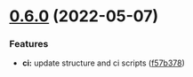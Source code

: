 # [0.6.0](https://github.com/paulAlexSerban/github-actions/compare/v0.5.1...v0.6.0) (2022-05-07)


### Features

* **ci:** update structure and ci scripts ([f57b378](https://github.com/paulAlexSerban/github-actions/commit/f57b378f0c24ff80b83a985d263ece19d26c4e0f))

